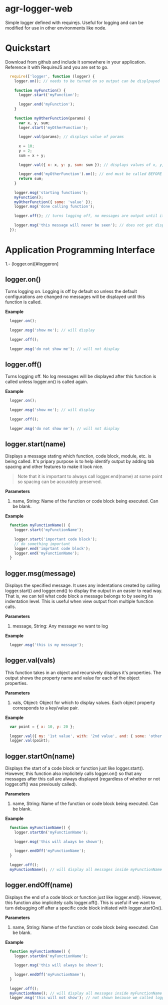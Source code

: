 agr-logger-web
==============

Simple logger defined with requirejs.  Useful for logging and can be modified for use in other environments like node.

# Quickstart 

Download from github and include it somewhere in your application.  Reference it with RequireJS and you are set to go.

```javascript
  require(['logger', function (logger) {
    logger.on(); // needs to be turned on so output can be displpayed
    
    function myFunction() {
      logger.start('myFunction');
      
      logger.end('myFunction');
    }
    
    function myOtherFunction(params) {
      var x, y, sum;
      loger.start('myOtherFunction');
      
      logger.val(params); // displays value of params
      
      x = 10;
      y = 2;
      sum = x + y;
      
      logger.val({ x: x, y: y, sum: sum }); // displays values of x, y, and sum
      
      logger.end('myOtherFunction').on(); // end must be called BEFORE a value is returned
      return sum; 
    }
    
    logger.msg('starting functions');
    myFunction();
    myOtherFunction({ some: 'value' });
    logger.msg('done calling function');
    
    logger.off(); // turns logging off, no messages are output until it is turned on again
    
    logger.msg('this message will never be seen'); // does not get displayed because logging was turned off
  });
```

# Application Programming Interface

1.- (logger.on)[#loggeron]

## logger.on()

Turns logging on.  Logging is off by default so unless the default configurations are changed no messages will be displayed until this function is called.

**Example**

```javascript
  logger.on();
  
  logger.msg('show me'); // will display
  
  logger.off();
  
  logger.msg('do not show me'); // will not display
```

## logger.off()

Turns logging off.  No log messages will be displayed after this function is called unless logger.on() is called again.

**Example** 

```javascript
  logger.on();
  
  logger.msg('show me'); // will display
  
  logger.off();
  
  logger.msg('do not show me'); // will not display
```

## logger.start(name)

Displays a message stating which function, code block, module, etc. is being called.  It's pripary purpose is to help identify output by adding tab spacing and other features to make it look nice.  

> Note that it is important to always call logger.end(name) at some point so spacing can be accurately preserved.

**Parameters**

1. name, String: Name of the function or code block being executed.  Can be blank.

**Example**

```javascript
  function myFunctionName() {
    logger.start('myFunctionName');
   
    logger.start('important code block');
    // do something important
    logger.end('imprtant code block');
    logger.end('myFunctionName');
  }
```

## logger.msg(message)

Displays the specified message.  It uses any indentations created by calling logger.start() and logger.end() to display the output in an easier to read way.  That is, we can tell what code block a message belongs to by seeing its indentation level.  This is useful when view output from multiple function calls.

**Parameters**
1. message, String: Any message we want to log

**Example**

```javascript
  logger.msg('this is my message');
```

## logger.val(vals) 

This function takes in an object and recursively displays it's properties.  The output shows the property name and value for each of the object properties.

**Parameters**
1. vals, Object: Object for which to display values.  Each object property corresponds to a key/value pair.

**Example**

```javascript
  var point = { x: 10, y: 20 };
  
  logger.val({ my: '1st value', with: '2nd value', and: { some: 'other', nested: 'value' }});
  logger.val(point);

```

## logger.startOn(name)

Displays the start of a code block or function just like logger.start().  However, this function also implicitely calls logger.on() so that any messages after this call are always displayed (regardless of whether or not logger.off() was previously called).

**Parameters**

1. name, String: Name of the function or code block being executed.  Can be blank.

**Example**

```javascript
  function myFunctionName() {
    logger.startOn('myFunctionName');
   
    logger.msg('this will always be shown');
   
    logger.endOff('myFunctionName');
  }
  
  logger.off();
  myFunctionName(); // will display all messages inside myFunctionName
```

## logger.endOff(name)

Displays the end of a code block or function just like logger.end().  However, this function also implicitely calls logger.off().  This is useful if we want to turn debugging off after a specific code block initiated with logger.startOn().

**Parameters**

1. name, String: Name of the function or code block being executed.  Can be blank.

**Example**

```javascript
  function myFunctionName() {
    logger.startOn('myFunctionName');
   
    logger.msg('this will always be shown');
   
    logger.endOff('myFunctionName');
  }
  
  logger.off();
  myFunctionName(); // will display all messages inside myFunctionName
  logger.msg('this will not show'); // not shown because we called logger.endOff() inside our function
```



